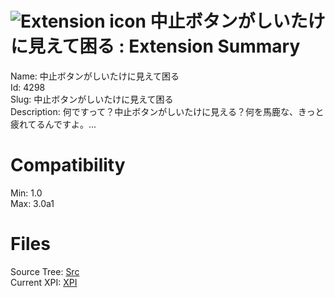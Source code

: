 # ![Extension icon](https://addons.thunderbird.net/user-media/addon_icons/4/4298-64.png?modified=1281042058) 中止ボタンがしいたけに見えて困る : Extension Summary

Name: 中止ボタンがしいたけに見えて困る  
Id: 4298  
Slug: 中止ボタンがしいたけに見えて困る  
Description: 何ですって？中止ボタンがしいたけに見える？何を馬鹿な、きっと疲れてるんですよ。...
  

# Compatibility
Min: 1.0  
Max: 3.0a1  

# Files

Source Tree: [Src](C:/Dev/Thunderbird/ThunderKdB/xall/xOther/4298-中止ボタンがしいたけに見えて困る/src)  
Current XPI: [XPI](C:/Dev/Thunderbird/ThunderKdB/xall/xOther/4298-中止ボタンがしいたけに見えて困る/xpi)  



